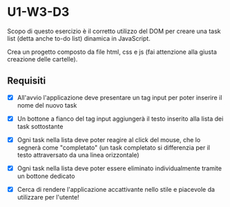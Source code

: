 # U1-W3-D3
Scopo di questo esercizio è il corretto utilizzo del DOM per creare una task list (detta anche to-do list) dinamica in JavaScript.

Crea un progetto composto da file html, css e js (fai attenzione alla giusta creazione delle cartelle).


## Requisiti



 - [x] All'avvio l'applicazione deve presentare un tag input per poter inserire il nome del nuovo task

 - [x] Un bottone a fianco del tag input aggiungerà il testo inserito alla lista dei task sottostante

 - [x] Ogni task nella lista deve poter reagire al click del mouse, che lo segnerà come "completato" (un task completato si differenzia per il testo attraversato da una linea orizzontale)
 - [x] Ogni task nella lista deve poter essere eliminato individualmente tramite un bottone dedicato

 - [x] Cerca di rendere l'applicazione accattivante nello stile e piacevole da utilizzare per l'utente!
